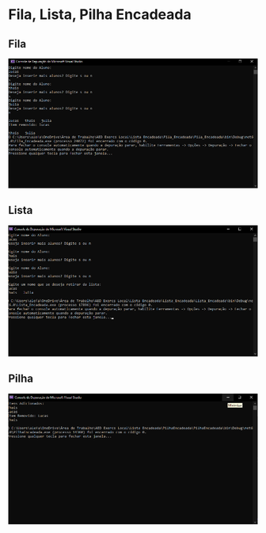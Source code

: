 # Fila, Lista, Pilha Encadeada




## Fila

![Fila](/relatorio/Imagens/Lab10/FilaEncadeada/fila.png)


## Lista

![lista](/relatorio/Imagens/Lab10/ListaEncadeada/lista.png)



## Pilha

![pilha](/relatorio/Imagens/Lab10/PilhaEncadeada/Pilha.png)
